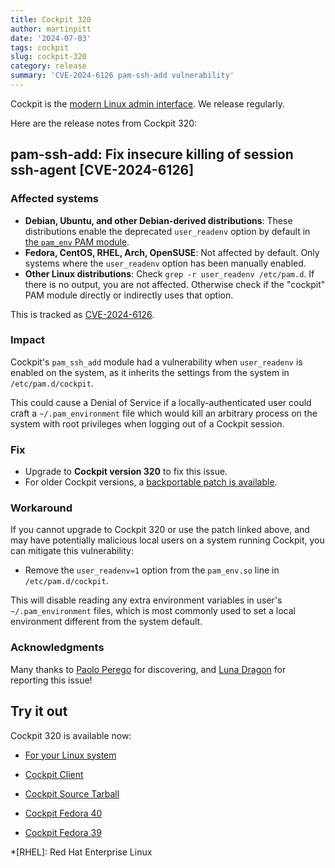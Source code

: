 ```yaml
---
title: Cockpit 320
author: martinpitt
date: '2024-07-03'
tags: cockpit
slug: cockpit-320
category: release
summary: 'CVE-2024-6126 pam-ssh-add vulnerability'
---
```


Cockpit is the [modern Linux admin interface](https://cockpit-project.org/).
We release regularly.

Here are the release notes from Cockpit 320:


## pam-ssh-add: Fix insecure killing of session ssh-agent [CVE-2024-6126]

### Affected systems
* **Debian, Ubuntu, and other Debian-derived distributions**: These distributions enable the deprecated `user_readenv` option by default in [the `pam_env` PAM module](https://man7.org/linux/man-pages/man8/pam_env.8.html).
* **Fedora, CentOS, RHEL, Arch, OpenSUSE**: Not affected by default. Only systems where the `user_readenv` option has been manually enabled.
* **Other Linux distributions**: Check `grep -r user_readenv /etc/pam.d`. If there is no output, you are not affected. Otherwise check if the "cockpit" PAM module directly or indirectly uses that option.

This is tracked as [CVE-2024-6126](https://www.cve.org/CVERecord?id=CVE-2024-6126).

### Impact

Cockpit's `pam_ssh_add` module had a vulnerability when `user_readenv` is enabled on the system, as it inherits the settings from the system in `/etc/pam.d/cockpit`.

This could cause a Denial of Service if a locally-authenticated user could craft a `~/.pam_environment` file which would kill an arbitrary process on the system with root privileges when logging out of a Cockpit session.

### Fix

- Upgrade to **Cockpit version 320** to fix this issue.
- For older Cockpit versions, a [backportable patch is available](https://github.com/cockpit-project/cockpit/commit/08965365ac311f906a520cbf65427742d5f84ba4).

### Workaround

If you cannot upgrade to Cockpit 320 or use the patch linked above, and may have potentially malicious local users on a system running Cockpit, you can mitigate this vulnerability:

- Remove the `user_readenv=1` option from the `pam_env.so` line in `/etc/pam.d/cockpit`.

This will disable reading any extra environment variables in user's `~/.pam_environment` files, which is most commonly used to set a local environment different from the system default.

### Acknowledgments

Many thanks to [Paolo Perego](https://github.com/thesp0nge) for discovering, and [Luna Dragon](https://github.com/Lunarequest/) for reporting this issue!

## Try it out

Cockpit 320 is available now:

* [For your Linux system](https://cockpit-project.org/running.html)
* [Cockpit Client](https://flathub.org/apps/details/org.cockpit_project.CockpitClient)

* [Cockpit Source Tarball](https://github.com/cockpit-project/cockpit/releases/tag/320)
* [Cockpit Fedora 40](https://bodhi.fedoraproject.org/updates/FEDORA-2024-d8bbe82ac1)
* [Cockpit Fedora 39](https://bodhi.fedoraproject.org/updates/FEDORA-2024-9eb3674b7c)

*[RHEL]: Red Hat Enterprise Linux
